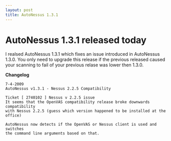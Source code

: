 ```yaml
---
layout: post
title: AutoNessus 1.3.1
---
```

# AutoNessus 1.3.1 released today

I realsed AutoNessus 1.3.1 which fixes an issue introduced in AutoNessus
1.3.0. You only need to upgrade this release if the previous released caused
your scanning to fail of your previous relase was lower then 1.3.0.

**Changelog**
    
    
    7-4-2009  
    AutoNessus v1.3.1 - Nessus 2.2.5 Compatibility  
      
    Ticket [ 2740102 ] Nessus v 2.2.5 issue  
    It seems that the OpenVAS compatibility release broke downwards compatibility  
    with Nessus 2.2.5 (guess which version happened to be installed at the office)  
      
    AutoNessus now detects if the OpenVAS or Nessus client is used and switches  
    the command line arguments based on that.

